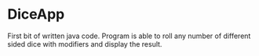 # DiceApp

First bit of written java code. Program is able to roll any number of different sided dice with modifiers and display the result.
